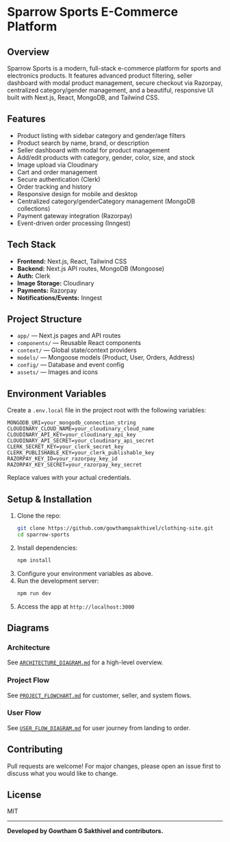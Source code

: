 
# Sparrow Sports E-Commerce Platform

## Overview
Sparrow Sports is a modern, full-stack e-commerce platform for sports and electronics products. It features advanced product filtering, seller dashboard with modal product management, secure checkout via Razorpay, centralized category/gender management, and a beautiful, responsive UI built with Next.js, React, MongoDB, and Tailwind CSS.

## Features
- Product listing with sidebar category and gender/age filters
- Product search by name, brand, or description
- Seller dashboard with modal for product management
- Add/edit products with category, gender, color, size, and stock
- Image upload via Cloudinary
- Cart and order management
- Secure authentication (Clerk)
- Order tracking and history
- Responsive design for mobile and desktop
- Centralized category/genderCategory management (MongoDB collections)
- Payment gateway integration (Razorpay)
- Event-driven order processing (Inngest)

## Tech Stack
- **Frontend:** Next.js, React, Tailwind CSS
- **Backend:** Next.js API routes, MongoDB (Mongoose)
- **Auth:** Clerk
- **Image Storage:** Cloudinary
- **Payments:** Razorpay
- **Notifications/Events:** Inngest

## Project Structure
- `app/` — Next.js pages and API routes
- `components/` — Reusable React components
- `context/` — Global state/context providers
- `models/` — Mongoose models (Product, User, Orders, Address)
- `config/` — Database and event config
- `assets/` — Images and icons


## Environment Variables

Create a `.env.local` file in the project root with the following variables:

```
MONGODB_URI=your_mongodb_connection_string
CLOUDINARY_CLOUD_NAME=your_cloudinary_cloud_name
CLOUDINARY_API_KEY=your_cloudinary_api_key
CLOUDINARY_API_SECRET=your_cloudinary_api_secret
CLERK_SECRET_KEY=your_clerk_secret_key
CLERK_PUBLISHABLE_KEY=your_clerk_publishable_key
RAZORPAY_KEY_ID=your_razorpay_key_id
RAZORPAY_KEY_SECRET=your_razorpay_key_secret
```

Replace values with your actual credentials.

## Setup & Installation
1. Clone the repo:
	```bash
	git clone https://github.com/gowthamgsakthivel/clothing-site.git
	cd sparrow-sports
	```
2. Install dependencies:
	```bash
	npm install
	```
3. Configure your environment variables as above.
4. Run the development server:
	```bash
	npm run dev
	```
5. Access the app at `http://localhost:3000`

## Diagrams

### Architecture
See [`ARCHITECTURE_DIAGRAM.md`](./ARCHITECTURE_DIAGRAM.md) for a high-level overview.

### Project Flow
See [`PROJECT_FLOWCHART.md`](./PROJECT_FLOWCHART.md) for customer, seller, and system flows.

### User Flow
See [`USER_FLOW_DIAGRAM.md`](./USER_FLOW_DIAGRAM.md) for user journey from landing to order.

## Contributing
Pull requests are welcome! For major changes, please open an issue first to discuss what you would like to change.

## License
MIT

---
**Developed by Gowtham G Sakthivel and contributors.**
